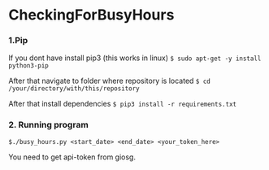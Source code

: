 # CheckingForBusyHours

### 1.Pip
If you dont have install pip3 (this works in linux) `$ sudo apt-get -y install python3-pip`

After that navigate to folder where repository is located `$ cd /your/directory/with/this/repository`

After that install dependencies  `$ pip3 install -r requirements.txt`

### 2. Running program
`$./busy_hours.py <start_date> <end_date> <your_token_here>`

You need to get api-token from giosg.



